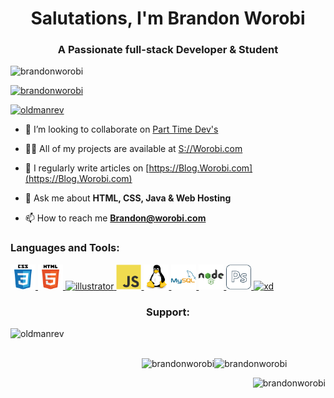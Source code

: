 <h1 align="center">Salutations, I'm Brandon Worobi</h1>
<h3 align="center">A Passionate full-stack Developer & Student</h3>

<p align="left"> <img src="https://komarev.com/ghpvc/?username=brandonworobi&label=Code%20Stalkers&color=7a0eb4&style=plastic" alt="brandonworobi" /> </p>

<p align="left"> <a href="https://github.com/ryo-ma/github-profile-trophy"><img src="https://github-profile-trophy.vercel.app/?username=brandonworobi" alt="brandonworobi" /></a> </p>

<p align="left"> <a href="https://twitter.com/oldmanrev" target="blank"><img src="https://img.shields.io/twitter/follow/oldmanrev?logo=twitter&style=for-the-badge" alt="oldmanrev" /></a> </p>

- 👯 I’m looking to collaborate on [Part Time Dev's](Parttimedevs.com)

- 👨‍💻 All of my projects are available at [S://Worobi.com](HTTPS://Worobi.com)

- 📝 I regularly write articles on [https://Blog.Worobi.com](https://Blog.Worobi.com)

- 💬 Ask me about **HTML, CSS, Java & Web Hosting**

- 📫 How to reach me **Brandon@worobi.com**



<h3 align="left">Languages and Tools:</h3>
<p align="left"> <a href="https://www.w3schools.com/css/" target="_blank"> <img src="https://raw.githubusercontent.com/devicons/devicon/master/icons/css3/css3-original-wordmark.svg" alt="css3" width="40" height="40"/> </a> <a href="https://www.w3.org/html/" target="_blank"> <img src="https://raw.githubusercontent.com/devicons/devicon/master/icons/html5/html5-original-wordmark.svg" alt="html5" width="40" height="40"/> </a> <a href="https://www.adobe.com/in/products/illustrator.html" target="_blank"> <img src="https://www.vectorlogo.zone/logos/adobe_illustrator/adobe_illustrator-icon.svg" alt="illustrator" width="40" height="40"/> </a> <a href="https://developer.mozilla.org/en-US/docs/Web/JavaScript" target="_blank"> <img src="https://raw.githubusercontent.com/devicons/devicon/master/icons/javascript/javascript-original.svg" alt="javascript" width="40" height="40"/> </a> <a href="https://www.linux.org/" target="_blank"> <img src="https://raw.githubusercontent.com/devicons/devicon/master/icons/linux/linux-original.svg" alt="linux" width="40" height="40"/> </a> <a href="https://www.mysql.com/" target="_blank"> <img src="https://raw.githubusercontent.com/devicons/devicon/master/icons/mysql/mysql-original-wordmark.svg" alt="mysql" width="40" height="40"/> </a> <a href="https://nodejs.org" target="_blank"> <img src="https://raw.githubusercontent.com/devicons/devicon/master/icons/nodejs/nodejs-original-wordmark.svg" alt="nodejs" width="40" height="40"/> </a> <a href="https://www.photoshop.com/en" target="_blank"> <img src="https://raw.githubusercontent.com/devicons/devicon/master/icons/photoshop/photoshop-line.svg" alt="photoshop" width="40" height="40"/> </a> <a href="https://www.adobe.com/products/xd.html" target="_blank"> <img src="https://cdn.worldvectorlogo.com/logos/adobe-xd.svg" alt="xd" width="40" height="40"/> </a> </p>

<h3 align="center">Support:</h3>
<p><a href="https://www.buymeacoffee.com/oldmanrev"> <img align="left" src="https://cdn.buymeacoffee.com/buttons/v2/default-yellow.png" height="50" width="210" alt="oldmanrev" /></a></p><br><br>

<p><img align="left" src="https://github-readme-stats.vercel.app/api/top-langs?username=brandonworobi&show_icons=true&theme=synthwave&locale=en&layout=compact" alt="brandonworobi" /></p>

<p>&nbsp;<img align="left" src="https://github-readme-stats.vercel.app/api?username=brandonworobi&show_icons=true&theme=synthwave&locale=en" alt="brandonworobi" /></p>

<p><img align="right" src="https://github-readme-streak-stats.herokuapp.com/?user=brandonworobi&theme=highcontrast" alt="brandonworobi" /></p>
